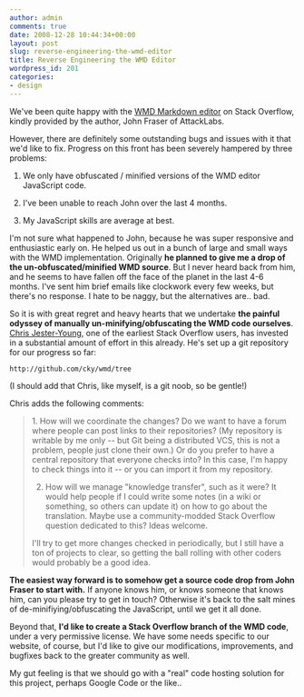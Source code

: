 ```yaml
---
author: admin
comments: true
date: 2008-12-28 10:44:34+00:00
layout: post
slug: reverse-engineering-the-wmd-editor
title: Reverse Engineering the WMD Editor
wordpress_id: 201
categories:
- design
---
```



We've been quite happy with the [WMD Markdown editor](http://wmd-editor.com/) on Stack Overflow, kindly provided by the author, John Fraser of AttackLabs.



However, there are definitely some outstanding bugs and issues with it that we'd like to fix. Progress on this front has been severely hampered by three problems:







  1. We only have obfuscated / minified versions of the WMD editor JavaScript code.

  2. I've been unable to reach John over the last 4 months.

  3. My JavaScript skills are average at best.




I'm not sure what happened to John, because he was super responsive and enthusiastic early on. He helped us out in a bunch of large and small ways with the WMD implementation. Originally **he planned to give me a drop of the un-obfuscated/minified WMD source**. But I never heard back from him, and he seems to have fallen off the face of the planet in the last 4-6 months. I've sent him brief emails like clockwork every few weeks, but there's no response. I hate to be naggy, but the alternatives are.. bad.



So it is with great regret and heavy hearts that we undertake **the painful odyssey of manually un-minifying/obfuscating the WMD code ourselves**. [Chris Jester-Young](http://stackoverflow.com/users/13/chris-jester-young), one of the earliest Stack Overflow users, has invested in a substantial amount of effort in this already. He's set up a git repository for our progress so far:




    
    
    http://github.com/cky/wmd/tree
    





(I should add that Chris, like myself, is a git noob, so be gentle!)



Chris adds the following comments:





<blockquote>
1. How will we coordinate the changes? Do we want to have a forum where people can post links to their repositories? (My repository is writable by me only -- but Git being a distributed VCS, this is not a problem, people just clone their own.) Or do you prefer to have a central repository that everyone checks into? In this case, I'm happy to check things into it -- or you can import it from my repository.

> 
> 
2. How will we manage "knowledge transfer", such as it were? It would help people if I could write some notes (in a wiki or something, so others can update it) on how to go about the translation. Maybe use a community-modded Stack Overflow question dedicated to this? Ideas welcome.

> 
> 
I'll try to get more changes checked in periodically, but I still have a ton of projects to clear, so getting the ball rolling with other coders would probably be a good idea.
</blockquote>





**The easiest way forward is to somehow get a source code drop from John Fraser to start with.** If anyone knows him, or knows someone that knows him, can you please try to get in touch? Otherwise it's back to the salt mines of de-minifiying/obfuscating the JavaScript, until we get it all done.



Beyond that, **I'd like to create a Stack Overflow branch of the WMD code**, under a very permissive license. We have some needs specific to our website, of course, but I'd like to give our modifications, improvements, and bugfixes back to the greater community as well.



My gut feeling is that we should go with a "real" code hosting solution for this project, perhaps Google Code or the like..

